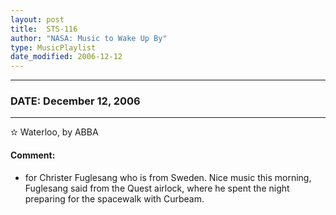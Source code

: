```yaml
---
layout: post
title:  STS-116
author: "NASA: Music to Wake Up By"
type: MusicPlaylist
date_modified: 2006-12-12
---
```


----
### DATE: December 12, 2006
----
✫ Waterloo, by ABBA

#### Comment:
* for Christer Fuglesang who is from Sweden. Nice music this morning, Fuglesang said from the Quest airlock, where he spent the night preparing for the spacewalk with Curbeam.
